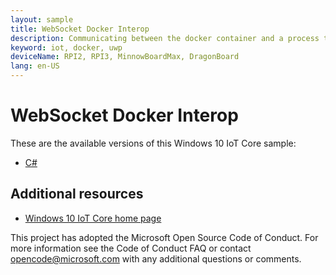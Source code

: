 ```yaml
---
layout: sample
title: WebSocket Docker Interop
description: Communicating between the docker container and a process that can access hardware.
keyword: iot, docker, uwp
deviceName: RPI2, RPI3, MinnowBoardMax, DragonBoard
lang: en-US
---
```

# WebSocket Docker Interop

These are the available versions of this Windows 10 IoT Core sample:

*	[C#](./CS/README.md)

## Additional resources
*	[Windows 10 IoT Core home page](https://developer.microsoft.com/en-us/windows/iot/)

This project has adopted the Microsoft Open Source Code of Conduct. For more information see the Code of Conduct FAQ or contact <opencode@microsoft.com> with any additional questions or comments.